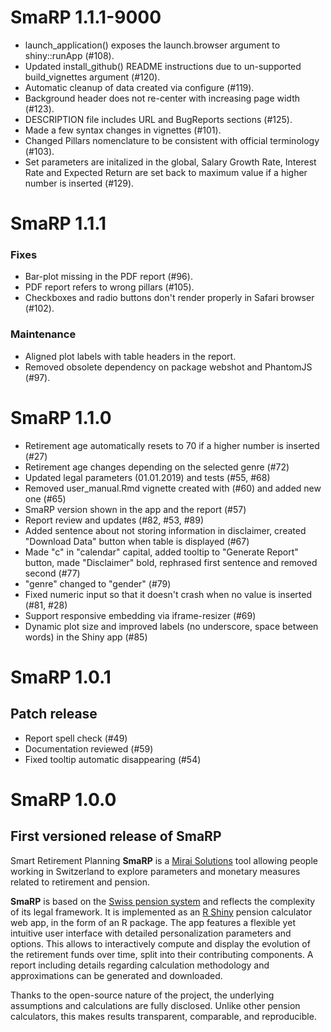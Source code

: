 # SmaRP 1.1.1-9000

* launch_application() exposes the launch.browser argument to shiny::runApp (#108).
* Updated install_github() README instructions due to un-supported build_vignettes argument (#120).
* Automatic cleanup of data created via configure (#119).
* Background header does not re-center with increasing page width (#123).
* DESCRIPTION file includes URL and BugReports sections (#125).
* Made a few syntax changes in vignettes (#101).
* Changed Pillars nomenclature to be consistent with official terminology (#103).
* Set parameters are initalized in the global, Salary Growth Rate, Interest Rate 
  and Expected Return are set back to maximum value if a higher number is inserted (#129).

# SmaRP 1.1.1

### Fixes

* Bar-plot missing in the PDF report (#96).
* PDF report refers to wrong pillars (#105).
* Checkboxes and radio buttons don't render properly in Safari browser (#102).

### Maintenance

* Aligned plot labels with table headers in the report.
* Removed obsolete dependency on package webshot and PhantomJS (#97).

# SmaRP 1.1.0

* Retirement age automatically resets to 70 if a higher number is inserted (#27)
* Retirement age changes depending on the selected genre (#72)
* Updated legal parameters (01.01.2019) and tests (#55, #68)
* Removed user_manual.Rmd vignette created with (#60) and added new one (#65)
* SmaRP version shown in the app and the report (#57)
* Report review and updates (#82, #53, #89)
* Added sentence about not storing information in disclaimer, created "Download Data" button when table is displayed (#67)
* Made "c" in "calendar" capital, added tooltip to "Generate Report" button, made "Disclaimer" bold, rephrased first sentence and removed second (#77)
* "genre" changed to "gender" (#79)
* Fixed numeric input so that it doesn't crash when no value is inserted (#81, #28)
* Support responsive embedding via iframe-resizer (#69)
* Dynamic plot size and improved labels (no underscore, space between words) in the Shiny app (#85)

# SmaRP 1.0.1

## Patch release

* Report spell check (#49)
* Documentation reviewed (#59)
* Fixed tooltip automatic disappearing (#54)

# SmaRP 1.0.0

## First versioned release of SmaRP

Smart Retirement Planning **SmaRP** is a [Mirai Solutions](https://mirai-solutions.ch/) tool allowing people working in Switzerland to explore parameters and monetary measures related to retirement and pension.

**SmaRP** is based on the [Swiss pension system](https://en.wikipedia.org/wiki/Pension_system_in_Switzerland) and reflects the complexity of its legal framework.
It is implemented as an [R Shiny](https://shiny.rstudio.com/) pension calculator web app, in the form of an R package.
The app features a flexible yet intuitive user interface with detailed personalization parameters and options.
This allows to interactively compute and display the evolution of the retirement funds over time, split into their contributing components.
A report including details regarding calculation methodology and approximations can be generated and downloaded.

Thanks to the open-source nature of the project, the underlying assumptions and calculations are fully disclosed.
Unlike other pension calculators, this makes results transparent, comparable, and reproducible.
